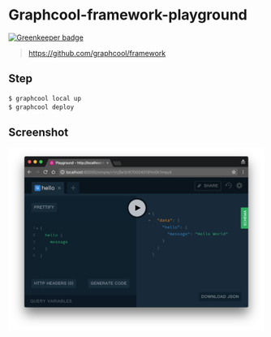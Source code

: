 # Graphcool-framework-playground

[![Greenkeeper badge](https://badges.greenkeeper.io/evenchange4/graphcool-framework-playground.svg)](https://greenkeeper.io/)

> https://github.com/graphcool/framework

## Step

```cmd
$ graphcool local up
$ graphcool deploy
```

## Screenshot

![](./docs/screenshot.png)